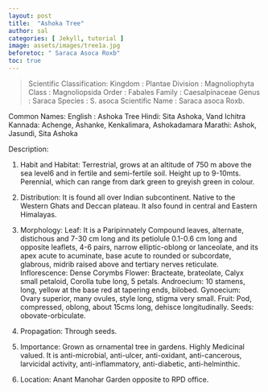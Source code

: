 ```yaml
---
layout: post
title:  "Ashoka Tree"
author: sal
categories: [ Jekyll, tutorial ]
image: assets/images/tree1a.jpg
beforetoc: " Saraca Asoca Roxb"
toc: true
---
```


>Scientific Classification: 
>Kingdom : 		Plantae 
>Division :		Magnoliophyta 
>Class : 			Magnoliopsida 
>Order :			Fabales 
>Family : 		Caesalpinaceae 
>Genus : 		Saraca 
>Species : 		S. asoca 
>Scientific Name : 	Saraca asoca Roxb.

Common Names:
English : 	Ashoka Tree
Hindi: 		Sita Ashoka, Vand Ichitra
Kannada:	Achenge, Ashanke, Kenkalimara, Ashokadamara
Marathi:	Ashok, Jasundi, Sita Ashoka

Description:
1. Habit and Habitat: Terrestrial, grows at an altitude of 750 m above the sea level6 and in fertile and semi-fertile soil. Height up to 9-10mts. Perennial, which can range from dark green to greyish green in colour. 
2. Distribution: It is found all over Indian subcontinent. Native to the Western Ghats and Deccan plateau. It also found in central and Eastern Himalayas.
3. Morphology:
Leaf: It is a Paripinnately Compound leaves, alternate, distichous and 7-30 cm long and its petiolule 0.1-0.6 cm long and opposite leaflets, 4-6 pairs, narrow elliptic-oblong or lanceolate, and its apex acute to acuminate, base acute to rounded or subcordate, glabrous, midrib raised above and tertiary nerves reticulate.
Inflorescence: Dense Corymbs
Flower: Bracteate, brateolate, Calyx small petaloid, Corolla tube long, 5 petals.
Androecium: 10 stamens, long, yellow at the base red at tapering ends, bilobed.
Gynoecium: Ovary superior, many ovules, style long, stigma very small.
Fruit: Pod, compressed, oblong, about 15cms long, dehisce longitudinally.
Seeds: obovate-orbiculate.
4. Propagation: Through seeds.
5. Importance: 
Grown as ornamental tree in gardens.
Highly Medicinal valued. It is anti-microbial, anti-ulcer, anti-oxidant, anti-cancerous, larvicidal activity, anti-inflammatory, anti-diabetic, anti-helminthic.

6. Location: Anant Manohar Garden opposite to RPD office.


